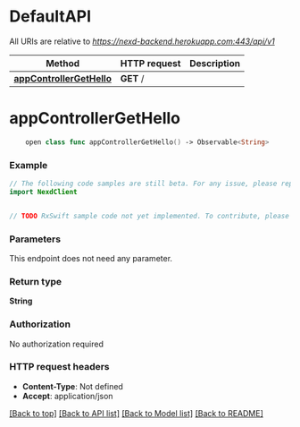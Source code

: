 # DefaultAPI

All URIs are relative to *https://nexd-backend.herokuapp.com:443/api/v1*

Method | HTTP request | Description
------------- | ------------- | -------------
[**appControllerGetHello**](DefaultAPI.md#appcontrollergethello) | **GET** / | 


# **appControllerGetHello**
```swift
    open class func appControllerGetHello() -> Observable<String>
```



### Example 
```swift
// The following code samples are still beta. For any issue, please report via http://github.com/OpenAPITools/openapi-generator/issues/new
import NexdClient


// TODO RxSwift sample code not yet implemented. To contribute, please open a ticket via http://github.com/OpenAPITools/openapi-generator/issues/new
```

### Parameters
This endpoint does not need any parameter.

### Return type

**String**

### Authorization

No authorization required

### HTTP request headers

 - **Content-Type**: Not defined
 - **Accept**: application/json

[[Back to top]](#) [[Back to API list]](../README.md#documentation-for-api-endpoints) [[Back to Model list]](../README.md#documentation-for-models) [[Back to README]](../README.md)


